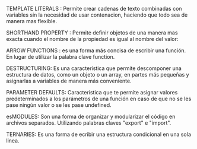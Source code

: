 TEMPLATE LITERALS :
Permite crear cadenas de texto combinadas con variables sin la necesidad de usar contenacion, haciendo que todo sea de manera mas flexible.

SHORTHAND PROPERTY :
Permite definir objetos de una manera mas exacta cuando el nombre de la propiedad es igual al nombre del valor:

ARROW FUNCTIONS :
 es una forma más concisa de escribir una función. En lugar de utilizar la palabra clave function.

 DESTRUCTURING:
 Es una característica que permite descomponer una estructura de datos, como un objeto o un array, en partes más pequeñas y asignarlas a variables de manera más conveniente.

 PARAMETER DEFAULTS:
 Característica que te permite asignar valores predeterminados a los parámetros de una función en caso de que no se les pase ningún valor o se les pase undefined.

  esMODULES:
  Son una forma de organizar y modularizar el código en archivos separados. Utilizando palabras claves "export" e "import".

  TERNARIES:
  Es una forma de ecribir una estructura condicional en una sola linea.
  